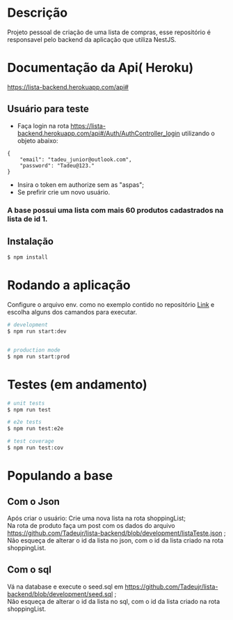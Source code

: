 # Descrição

Projeto pessoal de criação de uma lista de compras, esse repositório é responsavel pelo backend da aplicação que utiliza NestJS.

# Documentação da Api( Heroku) <br>
https://lista-backend.herokuapp.com/api#



## Usuário para teste <br>
* Faça login na rota https://lista-backend.herokuapp.com/api#/Auth/AuthController_login utilizando o objeto abaixo:<br>
```
{
    "email": "tadeu_junior@outlook.com",
    "password": "Tadeu@123."
}

```
* Insira o token em authorize sem as "aspas";
* Se prefirir crie um novo usuário.<br>

### A base possui uma lista com mais 60 produtos cadastrados na lista de id 1.


## Instalação

```bash
$ npm install

```

# Rodando a aplicação
Configure o arquivo env. como no exemplo contido no repositório <a href="https://github.com/Tadeujr/lista-backend/blob/development/.env.example">Link</a> e escolha alguns dos camandos para executar.
```bash
# development
$ npm run start:dev


# production mode
$ npm run start:prod
```

# Testes (em andamento)

```bash
# unit tests
$ npm run test

# e2e tests
$ npm run test:e2e

# test coverage
$ npm run test:cov
```


# Populando a base
## Com o Json
Após criar o usuário:
 Crie uma nova lista na rota shoppingList;<br>
 Na rota de produto faça um post com os dados do arquivo https://github.com/Tadeujr/lista-backend/blob/development/listaTeste.json ;<br>
 Não esqueça de alterar o id da lista no json, com o id da lista criado na rota shoppingList.
 
## Com o sql
  Vá na database e execute o seed.sql em https://github.com/Tadeujr/lista-backend/blob/development/seed.sql ;<br>
  Não esqueça de alterar o id da lista no sql, com o id da lista criado na rota shoppingList.
